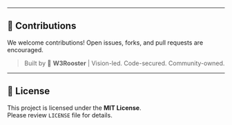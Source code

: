 
---

## 🤝 Contributions

We welcome contributions! Open issues, forks, and pull requests are encouraged.

> Built by 🐓 **W3Rooster** | Vision-led. Code-secured. Community-owned.

---

## 📜 License

This project is licensed under the **MIT License**.  
Please review `LICENSE` file for details.
